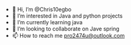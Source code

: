 - 👋 Hi, I’m @Chris10egbo
- 👀 I’m interested in Java and python projects
- 🌱 I’m currently learning java
- 💞️ I’m looking to collaborate on Jave spring
- 📫 How to reach me pro2474u@outlook.com

<!---
Chris10egbo/Chris10egbo is a ✨ special ✨ repository because its `README.md` (this file) appears on your GitHub profile.
You can click the Preview link to take a look at your changes.
--->
